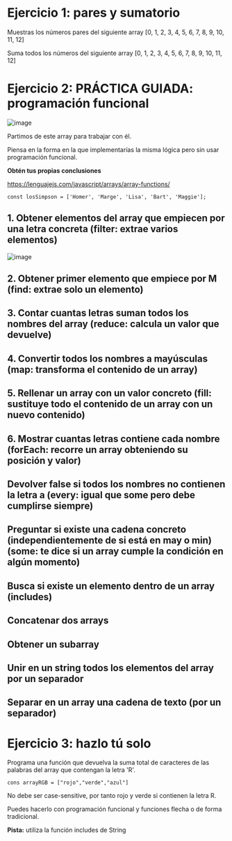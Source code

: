 # Ejercicio 1: pares y sumatorio

Muestras los números pares del siguiente array [0, 1, 2, 3, 4, 5, 6, 7, 8, 9, 10, 11, 12]

Suma todos los números del siguiente array [0, 1, 2, 3, 4, 5, 6, 7, 8, 9, 10, 11, 12]

# Ejercicio 2: PRÁCTICA GUIADA: programación funcional

![image](https://user-images.githubusercontent.com/91023374/227976962-2af19b49-95c0-4de6-a401-d887a1f816d1.png)


Partimos de este array para trabajar con él.

Piensa en la forma en la que implementarías la misma lógica pero sin usar programación funcional.

**Obtén tus propias conclusiones**


https://lenguajejs.com/javascript/arrays/array-functions/


```
const losSimpson = ['Homer', 'Marge', 'Lisa', 'Bart', 'Maggie'];
```

## 1. Obtener elementos del array que empiecen por una letra concreta (filter: extrae varios elementos)

![image](https://user-images.githubusercontent.com/91023374/229094992-a56a104d-c897-49a5-8435-23d3046d9ae7.png)

## 2. Obtener primer elemento que empiece por M (find: extrae solo un elemento)

## 3. Contar cuantas letras suman todos los nombres del array (reduce: calcula un valor que devuelve) 
        
## 4. Convertir todos los nombres a mayúsculas (map: transforma el contenido de un array)

## 5. Rellenar un array con un valor concreto (fill: sustituye todo el contenido de un array con un nuevo contenido)

## 6. Mostrar cuantas letras contiene cada nombre (forEach: recorre un array obteniendo su posición y valor)

## Devolver false si todos los nombres no contienen la letra a (every: igual que some pero debe cumplirse siempre)

## Preguntar si existe una cadena concreto (independientemente de si está en may o min) (some: te dice si un array cumple la condición en algún momento)

## Busca si existe un elemento dentro de un array (includes)

## Concatenar dos arrays

## Obtener un subarray

## Unir en un string todos los elementos del array por un separador

## Separar en un array una cadena de texto (por un separador)


# Ejercicio 3: hazlo tú solo

Programa una función que devuelva la suma total de caracteres de las palabras del array que contengan la letra 'R'.

```
cons arrayRGB = ["rojo","verde","azul"]
```

No debe ser case-sensitive, por tanto rojo y verde si contienen la letra R.

Puedes hacerlo con programación funcional y funciones flecha o de forma tradicional.

**Pista:** utiliza la función includes de String


